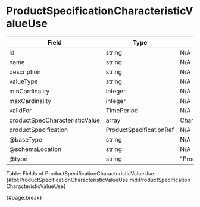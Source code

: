 <!--
    ATTENTION: This file was generated via gradle!
               Do NOT manually edit this file! Any such changes will be overwritten!
-->

# ProductSpecificationCharacteristicValueUse

| Field | Type | Format | Required |
| ------- | ------- | ------- | --- |
| id | string | N/A | No |
| name | string | N/A | No |
| description | string | N/A | No |
| valueType | string | N/A | No |
| minCardinality | integer | N/A | No |
| maxCardinality | integer | N/A | No |
| validFor | TimePeriod | N/A | No |
| productSpecCharacteristicValue | array | CharacteristicValueSpecification | No |
| productSpecification | ProductSpecificationRef | N/A | No |
| @baseType | string | N/A | No |
| @schemaLocation | string | N/A | No |
| @type | string | "ProductSpecificationCharacteristicValueUse" | Yes |

Table: Fields of ProductSpecificationCharacteristicValueUse. {#tbl:ProductSpecificationCharacteristicValueUse.md:ProductSpecificationCharacteristicValueUse}

{#page:break}
